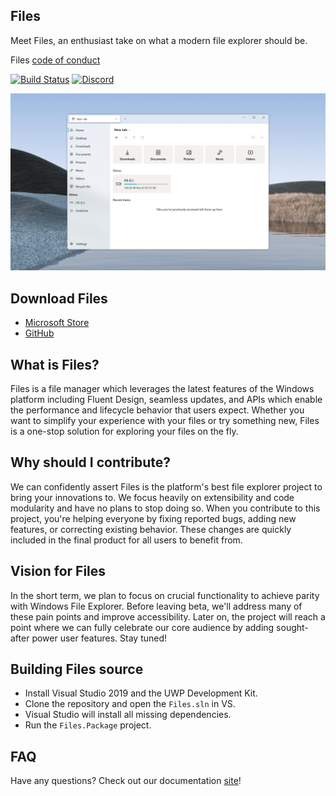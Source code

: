 ## Files
Meet Files, an enthusiast take on what a modern file explorer should be.

Files [code of conduct](https://github.com/files-community/files-uwp/blob/master/CODE_OF_CONDUCT.md)

[![Build Status](https://dev.azure.com/lukeblevins150823/Files%20UWP/_apis/build/status/Build%20Pipeline?branchName=main)](https://dev.azure.com/lukeblevins150823/Files%20UWP/_build/latest?definitionId=4&branchName=master)
[![Discord](https://discordapp.com/api/guilds/725513575971684472/widget.png)](https://discord.gg/mr5hVu8)

![Files](Files/Assets/FilesHome.png)
## Download Files 
- [Microsoft Store](https://www.microsoft.com/store/apps/9NGHP3DX8HDX)
- [GitHub](https://github.com/files-community/Files/releases)

## What is Files?
Files is a file manager which leverages the latest features of the Windows platform including Fluent Design, seamless updates, and APIs which enable the performance and lifecycle behavior that users expect. Whether you want to simplify your experience with your files or try something new, Files is a one-stop solution for exploring your files on the fly.

## Why should I contribute?
We can confidently assert Files is the platform's best file explorer project to bring your innovations to. We focus heavily on extensibility and code modularity and have no plans to stop doing so. When you contribute to this project, you're helping everyone by fixing reported bugs, adding new features, or correcting existing behavior. These changes are quickly included in the final product for all users to benefit from.

## Vision for Files
In the short term, we plan to focus on crucial functionality to achieve parity with Windows File Explorer. Before leaving beta, we'll address many of these pain points and improve accessibility. Later on, the project will reach a point where we can fully celebrate our core audience by adding sought-after power user features. Stay tuned!

## Building Files source
- Install Visual Studio 2019 and the UWP Development Kit.
- Clone the repository and open the `Files.sln` in VS.
- Visual Studio will install all missing dependencies.
- Run the `Files.Package` project.

## FAQ
Have any questions? Check out our documentation [site](https://files-community.github.io/docs/#/)!
